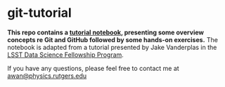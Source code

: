 # git-tutorial

**This repo contains a [tutorial notebook](https://github.com/humnaawan/git-tutorial/blob/master/git-intro.ipynb ), presenting some overview concepts re Git and GitHub followed by some hands-on exercises.** The notebook is adapted from a tutorial presented by Jake Vanderplas in the [LSST Data Science Fellowship Program](https://github.com/LSSTC-DSFP/LSSTC-DSFP-Sessions/tree/master/Session1 ).

If you have any questions, please feel free to contact me at awan@physics.rutgers.edu
